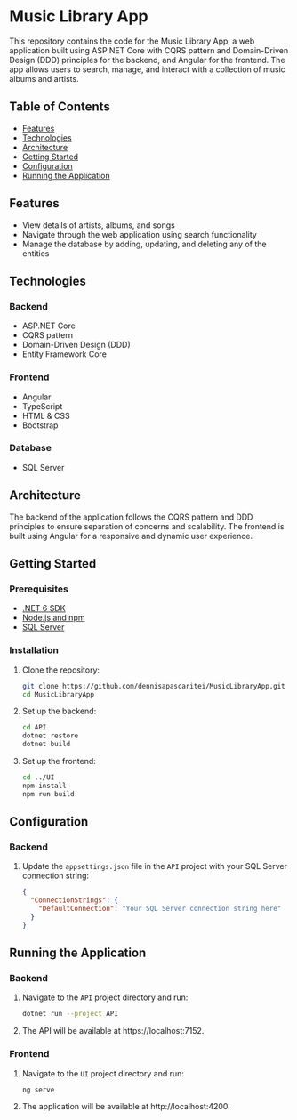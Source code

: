 # Music Library App

This repository contains the code for the Music Library App, a web application built using ASP.NET Core with CQRS pattern and Domain-Driven Design (DDD) principles for the backend, and Angular for the frontend. The app allows users to search, manage, and interact with a collection of music albums and artists.

## Table of Contents
- [Features](#features)
- [Technologies](#technologies)
- [Architecture](#architecture)
- [Getting Started](#getting-started)
- [Configuration](#configuration)
- [Running the Application](#running-the-application)


## Features
- View details of artists, albums, and songs
- Navigate through the web application using search functionality
- Manage the database by adding, updating, and deleting any of the entities

## Technologies
### Backend
- ASP.NET Core
- CQRS pattern
- Domain-Driven Design (DDD)
- Entity Framework Core

### Frontend
- Angular
- TypeScript
- HTML & CSS
- Bootstrap

### Database
- SQL Server

## Architecture
The backend of the application follows the CQRS pattern and DDD principles to ensure separation of concerns and scalability. The frontend is built using Angular for a responsive and dynamic user experience.

## Getting Started
### Prerequisites
- [.NET 6 SDK](https://dotnet.microsoft.com/download/dotnet/6.0)
- [Node.js and npm](https://nodejs.org/)
- [SQL Server](https://www.microsoft.com/en-us/sql-server/sql-server-downloads)

### Installation
1. Clone the repository:
   ```sh
   git clone https://github.com/dennisapascaritei/MusicLibraryApp.git
   cd MusicLibraryApp
   ```

2. Set up the backend:
   ```sh
   cd API
   dotnet restore
   dotnet build
   ```

3. Set up the frontend:
   ```sh
   cd ../UI
   npm install
   npm run build
   ```

## Configuration
### Backend
1. Update the `appsettings.json` file in the `API` project with your SQL Server connection string:
   ```json
   {
     "ConnectionStrings": {
       "DefaultConnection": "Your SQL Server connection string here"
     }
   }
   ```

## Running the Application
### Backend
1. Navigate to the `API` project directory and run:
   ```sh
   dotnet run --project API
   ```
2. The API will be available at https://localhost:7152.

### Frontend
1. Navigate to the `UI` project directory and run:
   ```sh
   ng serve
   ```
2. The application will be available at http://localhost:4200.

